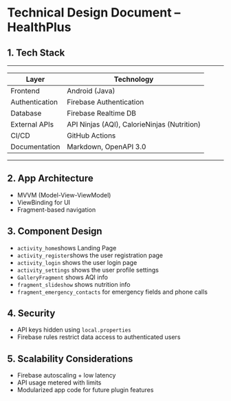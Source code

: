 # Technical Design Document – HealthPlus

## 1. Tech Stack
--------------------------------------------------------------------
| Layer              | Technology                                  |
|--------------------|---------------------------------------------|
| Frontend           | Android (Java)                              |
| Authentication     | Firebase Authentication                     |
| Database           | Firebase Realtime DB                        |
| External APIs      | API Ninjas (AQI), CalorieNinjas (Nutrition) |
| CI/CD              | GitHub Actions                              |
| Documentation      | Markdown, OpenAPI 3.0                       |
--------------------------------------------------------------------

## 2. App Architecture
- MVVM (Model-View-ViewModel)
- ViewBinding for UI
- Fragment-based navigation

## 3. Component Design
- `activity_home`shows Landing Page
- `activity_register`shows the user registration page
- `activity_login` shows the user login page
- `activity_settings` shows the user profile settings
- `GalleryFragment` shows AQI info
- `fragment_slideshow` shows nutrition info
- `fragment_emergency_contacts` for emergency fields and phone calls

## 4. Security
- API keys hidden using `local.properties`
- Firebase rules restrict data access to authenticated users

## 5. Scalability Considerations
- Firebase autoscaling + low latency
- API usage metered with limits
- Modularized app code for future plugin features
